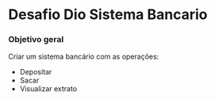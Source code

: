 
# Desafio Dio Sistema Bancario

### Objetivo geral
Criar um sistema bancário com as operações:
- Depositar
- Sacar
- Visualizar extrato
